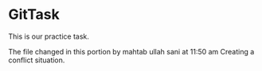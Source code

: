# GitTask
This is our practice task.

The file changed in this portion by mahtab ullah sani at 11:50 am
Creating a conflict situation.
